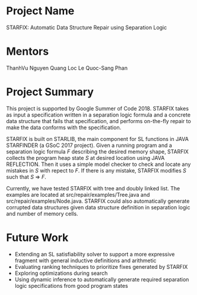 # Project Name #
STARFIX: Automatic Data Structure Repair using Separation Logic

# Mentors #
ThanhVu Nguyen
Quang Loc Le
Quoc-Sang Phan

# Project Summary #
This project is supported by Google Summer of Code 2018. STARFIX takes as input a specification written in a separation logic formula and a concrete data structure that fails that specification, and performs on-the-fly repair to make the data conforms with the specification.

STARFIX is built on STARLIB, the main component for SL functions in JAVA STARFINDER (a GSoC 2017 project). Given a running program and a separation logic formula *F* describing the desired memory shape, STARFIX collects the program heap state *S* at desired location using JAVA REFLECTION. Then it uses a simple model checker to check and locate any mistakes in *S* with repect to *F*. If there is any mistake, STARFIX modifies *S* such that *S* => *F*.   

Currently, we have tested STARFIX with tree and doubly linked list. The examples are located at src/repair/examples/Tree.java and src/repair/examples/Node.java. STARFIX could also automatically generate corrupted data structures given data structure definition in separation logic and number of memory cells.

# Future Work #
- Extending an SL satisfiability solver to support a more expressive fragment with general inductive definitions and arithmetic
- Evaluating ranking techniques to prioritize fixes generated by STARFIX
- Exploring optimizations during search
- Using dynamic inference to automatically generate required separation logic specifications from good program states
